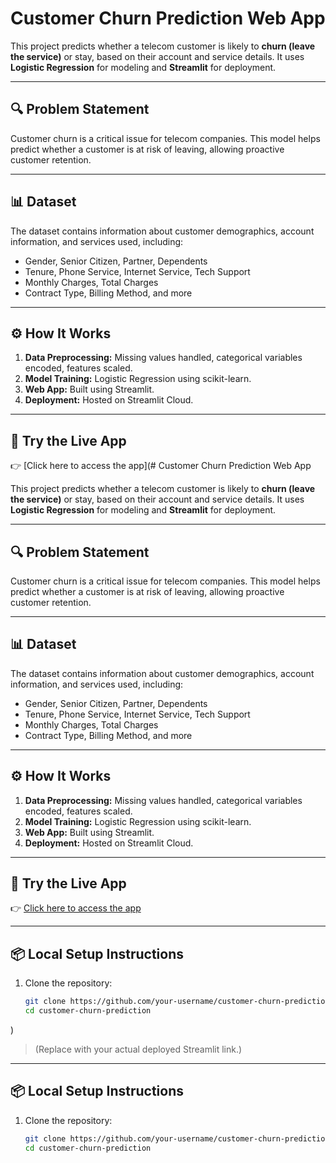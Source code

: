 # Customer Churn Prediction Web App

This project predicts whether a telecom customer is likely to **churn (leave the service)** or stay, based on their account and service details. It uses **Logistic Regression** for modeling and **Streamlit** for deployment.

---

## 🔍 Problem Statement

Customer churn is a critical issue for telecom companies. This model helps predict whether a customer is at risk of leaving, allowing proactive customer retention.

---

## 📊 Dataset

The dataset contains information about customer demographics, account information, and services used, including:

- Gender, Senior Citizen, Partner, Dependents
- Tenure, Phone Service, Internet Service, Tech Support
- Monthly Charges, Total Charges
- Contract Type, Billing Method, and more

---

## ⚙️ How It Works

1. **Data Preprocessing:** Missing values handled, categorical variables encoded, features scaled.
2. **Model Training:** Logistic Regression using scikit-learn.
3. **Web App:** Built using Streamlit.
4. **Deployment:** Hosted on Streamlit Cloud.

---

## 🚀 Try the Live App

👉 [Click here to access the app](# Customer Churn Prediction Web App

This project predicts whether a telecom customer is likely to **churn (leave the service)** or stay, based on their account and service details. It uses **Logistic Regression** for modeling and **Streamlit** for deployment.

---

## 🔍 Problem Statement

Customer churn is a critical issue for telecom companies. This model helps predict whether a customer is at risk of leaving, allowing proactive customer retention.

---

## 📊 Dataset

The dataset contains information about customer demographics, account information, and services used, including:

- Gender, Senior Citizen, Partner, Dependents
- Tenure, Phone Service, Internet Service, Tech Support
- Monthly Charges, Total Charges
- Contract Type, Billing Method, and more

---

## ⚙️ How It Works

1. **Data Preprocessing:** Missing values handled, categorical variables encoded, features scaled.
2. **Model Training:** Logistic Regression using scikit-learn.
3. **Web App:** Built using Streamlit.
4. **Deployment:** Hosted on Streamlit Cloud.

---

## 🚀 Try the Live App

👉 [Click here to access the app](https://customer-churn-prediction-28wqeb6mnct84fkneyeby7.streamlit.app/)



---

## 📦 Local Setup Instructions

1. Clone the repository:
   ```bash
   git clone https://github.com/your-username/customer-churn-prediction.git
   cd customer-churn-prediction
)

> (Replace with your actual deployed Streamlit link.)

---

## 📦 Local Setup Instructions

1. Clone the repository:
   ```bash
   git clone https://github.com/your-username/customer-churn-prediction.git
   cd customer-churn-prediction
